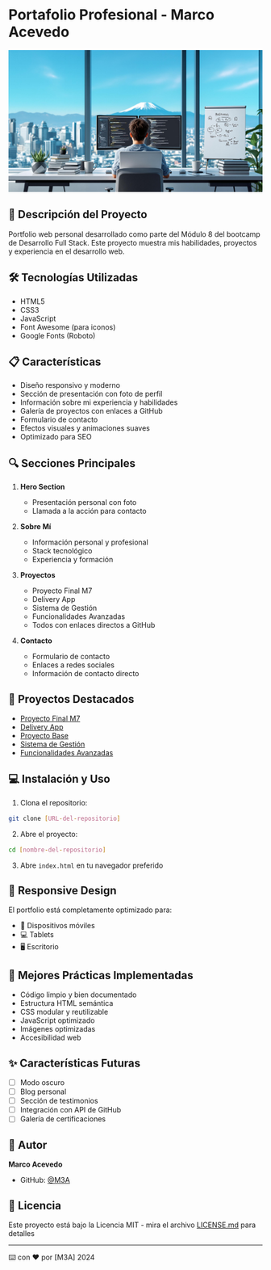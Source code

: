 # Portafolio Profesional - Marco Acevedo

![Portfolio Preview](assets/portada.jpg)

## 🚀 Descripción del Proyecto

Portfolio web personal desarrollado como parte del Módulo 8 del bootcamp de Desarrollo Full Stack. Este proyecto muestra mis habilidades, proyectos y experiencia en el desarrollo web.

## 🛠️ Tecnologías Utilizadas

- HTML5
- CSS3
- JavaScript
- Font Awesome (para iconos)
- Google Fonts (Roboto)

## 📋 Características

- Diseño responsivo y moderno
- Sección de presentación con foto de perfil
- Información sobre mi experiencia y habilidades
- Galería de proyectos con enlaces a GitHub
- Formulario de contacto
- Efectos visuales y animaciones suaves
- Optimizado para SEO

## 🔍 Secciones Principales

1. **Hero Section**
   - Presentación personal con foto
   - Llamada a la acción para contacto

2. **Sobre Mí**
   - Información personal y profesional
   - Stack tecnológico
   - Experiencia y formación

3. **Proyectos**
   - Proyecto Final M7
   - Delivery App
   - Sistema de Gestión
   - Funcionalidades Avanzadas
   - Todos con enlaces directos a GitHub

4. **Contacto**
   - Formulario de contacto
   - Enlaces a redes sociales
   - Información de contacto directo

## 🚀 Proyectos Destacados

- [Proyecto Final M7](https://github.com/Swlivery/G17-M7-P2)
- [Delivery App](https://github.com/Swlivery/Swlivery-G17---M7-D3)
- [Proyecto Base](https://github.com/Swlivery/G17---M7-D1)
- [Sistema de Gestión](https://github.com/Swlivery/G17-M7-D4)
- [Funcionalidades Avanzadas](https://github.com/Swlivery/G17---M7-D2)

## 💻 Instalación y Uso

1. Clona el repositorio:
```bash
git clone [URL-del-repositorio]
```

2. Abre el proyecto:
```bash
cd [nombre-del-repositorio]
```

3. Abre `index.html` en tu navegador preferido

## 📱 Responsive Design

El portfolio está completamente optimizado para:
- 📱 Dispositivos móviles
- 💻 Tablets
- 🖥️ Escritorio

## 🌟 Mejores Prácticas Implementadas

- Código limpio y bien documentado
- Estructura HTML semántica
- CSS modular y reutilizable
- JavaScript optimizado
- Imágenes optimizadas
- Accesibilidad web

## ✨ Características Futuras

- [ ] Modo oscuro
- [ ] Blog personal
- [ ] Sección de testimonios
- [ ] Integración con API de GitHub
- [ ] Galería de certificaciones

## 👤 Autor

**Marco Acevedo**
- GitHub: [@M3A](https://github.com/orgs/Swlivery/)

## 📝 Licencia

Este proyecto está bajo la Licencia MIT - mira el archivo [LICENSE.md](LICENSE.md) para detalles

---
⌨️ con ❤️ por [M3A] 2024
